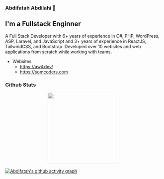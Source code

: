 ### Abdifatah Abdilahi 👋
## I'm a Fullstack Enginner 

A Full Stack Developer with 6+ years of experience in C#, PHP, WordPress, ASP, Laravel, and JavaScript and 3+ years of experience in ReactJS, TailwindCSS, and Bootstrap. Developed over 10 websites and web applications from scratch while working with teams.

- Websites
  - https://awil.dev/
  - https://somcoders.com

### Github Stats  
<p align="center">
  <img  height="230px" src="http://github-readme-streak-stats.herokuapp.com?user=abdifatahz&theme=radical" style="max-width:100%;"/>
 </p>


  [![Abdifatah's github activity graph](https://activity-graph.herokuapp.com/graph?username=abdifatahz&theme=rogue)](https://github.com/ashutosh00710/github-readme-activity-graph)

